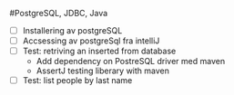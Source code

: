#PostgreSQL, JDBC, Java

* [ ] Installering av postgreSQL
* [ ] Accsessing av postgreSql fra intelliJ
* [ ] Test: retriving an inserted from database
  * Add dependency on PostreSQL driver med maven
  * AssertJ testing liberary with maven 
* [ ] Test: list people by last name 
